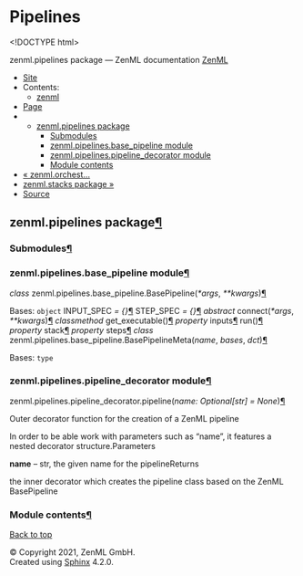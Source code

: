 # Pipelines

&lt;!DOCTYPE html&gt;

zenml.pipelines package — ZenML documentation  [ZenML](https://github.com/zenml-io/zenml/tree/25d9c27ff1e23c67d7247993006f83f8404d83c4/docs/sphinx_docs/_build/html/index.html)

*  [Site](https://github.com/zenml-io/zenml/tree/25d9c27ff1e23c67d7247993006f83f8404d83c4/docs/sphinx_docs/_build/html/index.html)
  * Contents:
    * [zenml](https://github.com/zenml-io/zenml/tree/25d9c27ff1e23c67d7247993006f83f8404d83c4/docs/sphinx_docs/_build/html/modules.html)
*  [Page](zenml.pipelines.md)
  * * [zenml.pipelines package](zenml.pipelines.md)
      * [Submodules](zenml.pipelines.md#submodules)
      * [zenml.pipelines.base\_pipeline module](zenml.pipelines.md#module-zenml.pipelines.base_pipeline)
      * [zenml.pipelines.pipeline\_decorator module](zenml.pipelines.md#module-zenml.pipelines.pipeline_decorator)
      * [Module contents](zenml.pipelines.md#module-zenml.pipelines)
* [ « zenml.orchest...](zenml.orchestrators/zenml.orchestrators.local.md)
* [ zenml.stacks package »](zenml.stacks.md)
*  [Source](https://github.com/zenml-io/zenml/tree/25d9c27ff1e23c67d7247993006f83f8404d83c4/docs/sphinx_docs/_build/html/_sources/zenml.pipelines.rst.txt)

## zenml.pipelines package[¶](zenml.pipelines.md#zenml-pipelines-package)

### Submodules[¶](zenml.pipelines.md#submodules)

### zenml.pipelines.base\_pipeline module[¶](zenml.pipelines.md#module-zenml.pipelines.base_pipeline)

 _class_ zenml.pipelines.base\_pipeline.BasePipeline\(_\*args_, _\*\*kwargs_\)[¶](zenml.pipelines.md#zenml.pipelines.base_pipeline.BasePipeline)

Bases: `object` INPUT\_SPEC _= {}_[¶](zenml.pipelines.md#zenml.pipelines.base_pipeline.BasePipeline.INPUT_SPEC) STEP\_SPEC _= {}_[¶](zenml.pipelines.md#zenml.pipelines.base_pipeline.BasePipeline.STEP_SPEC) _abstract_ connect\(_\*args_, _\*\*kwargs_\)[¶](zenml.pipelines.md#zenml.pipelines.base_pipeline.BasePipeline.connect) _classmethod_ get\_executable\(\)[¶](zenml.pipelines.md#zenml.pipelines.base_pipeline.BasePipeline.get_executable) _property_ inputs[¶](zenml.pipelines.md#zenml.pipelines.base_pipeline.BasePipeline.inputs) run\(\)[¶](zenml.pipelines.md#zenml.pipelines.base_pipeline.BasePipeline.run) _property_ stack[¶](zenml.pipelines.md#zenml.pipelines.base_pipeline.BasePipeline.stack) _property_ steps[¶](zenml.pipelines.md#zenml.pipelines.base_pipeline.BasePipeline.steps) _class_ zenml.pipelines.base\_pipeline.BasePipelineMeta\(_name_, _bases_, _dct_\)[¶](zenml.pipelines.md#zenml.pipelines.base_pipeline.BasePipelineMeta)

Bases: `type`

### zenml.pipelines.pipeline\_decorator module[¶](zenml.pipelines.md#module-zenml.pipelines.pipeline_decorator)

 zenml.pipelines.pipeline\_decorator.pipeline\(_name: Optional\[str\] = None_\)[¶](zenml.pipelines.md#zenml.pipelines.pipeline_decorator.pipeline)

Outer decorator function for the creation of a ZenML pipeline

In order to be able work with parameters such as “name”, it features a nested decorator structure.Parameters

**name** – str, the given name for the pipelineReturns

the inner decorator which creates the pipeline class based on the ZenML BasePipeline

### Module contents[¶](zenml.pipelines.md#module-zenml.pipelines)

 [Back to top](zenml.pipelines.md)

 © Copyright 2021, ZenML GmbH.  
 Created using [Sphinx](http://sphinx-doc.org/) 4.2.0.  


